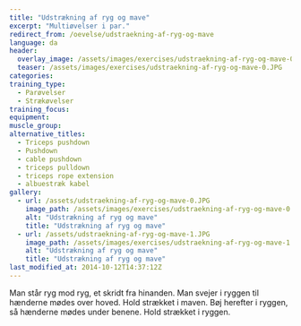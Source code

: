 ```yaml
---
title: "Udstrækning af ryg og mave"
excerpt: "Multiøvelser i par."
redirect_from: /oevelse/udstraekning-af-ryg-og-mave
language: da
header:
  overlay_image: /assets/images/exercises/udstraekning-af-ryg-og-mave-0.JPG
  teaser: /assets/images/exercises/udstraekning-af-ryg-og-mave-0.JPG
categories:
training_type: 
  - Parøvelser
  - Strækøvelser
training_focus: 
equipment:
muscle_group:
alternative_titles:
  - Triceps pushdown
  - Pushdown
  - cable pushdown
  - triceps pulldown
  - triceps rope extension
  - albuestræk kabel
gallery:
  - url: /assets/udstraekning-af-ryg-og-mave-0.JPG
    image_path: /assets/images/exercises/udstraekning-af-ryg-og-mave-0.JPG
    alt: "Udstrækning af ryg og mave"
    title: "Udstrækning af ryg og mave"
  - url: /assets/udstraekning-af-ryg-og-mave-1.JPG
    image_path: /assets/images/exercises/udstraekning-af-ryg-og-mave-1.JPG
    alt: "Udstrækning af ryg og mave"
    title: "Udstrækning af ryg og mave"
last_modified_at: 2014-10-12T14:37:12Z
---
```


Man står ryg mod ryg, et skridt fra hinanden. Man svejer i ryggen til hænderne mødes over hoved. Hold strækket i maven. Bøj herefter i ryggen, så hænderne mødes under benene. Hold strækket i ryggen.
